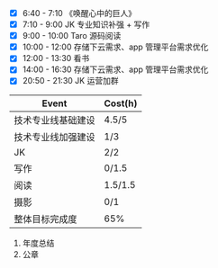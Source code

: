 - [x] 6:40 - 7:10 《唤醒心中的巨人》
- [x] 7:10 - 9:00 JK 专业知识补强 + 写作
- [x] 9:00 - 10:00 Taro 源码阅读
- [x] 10:00 - 12:00 存储下云需求、app 管理平台需求优化
- [x] 12:00 - 13:30 看书
- [x] 14:00 - 16:30 存储下云需求、app 管理平台需求优化
- [x] 20:50 - 21:30 JK 运营加群

| Event              | Cost(h) |
| ------------------ | ------- |
| 技术专业线基础建设 | 4.5/5   |
| 技术专业线加强建设 | 1/3     |
| JK                 | 2/2     |
| 写作               | 0/1.5   |
| 阅读               | 1.5/1.5 |
| 摄影               | 0/1     |
| 整体目标完成度     | 65%     |

1. 年度总结
2. 公章

